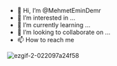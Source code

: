 
- 👋 Hi, I’m @MehmetEminDemr
- 👀 I’m interested in ...
- 🌱 I’m currently learning ...
- 💞️ I’m looking to collaborate on ...
- 📫 How to reach me 

![ezgif-2-022097a24f58](https://user-images.githubusercontent.com/82763556/132218358-f28ebadb-7c7d-4c5f-9bed-a3304c8d6b02.gif)


<!---
MehmetEminDemr/MehmetEminDemr is a ✨ special ✨ repository because its `README.md` (this file) appears on your GitHub profile.
You can click the Preview link to take a look at your changes.
--->
